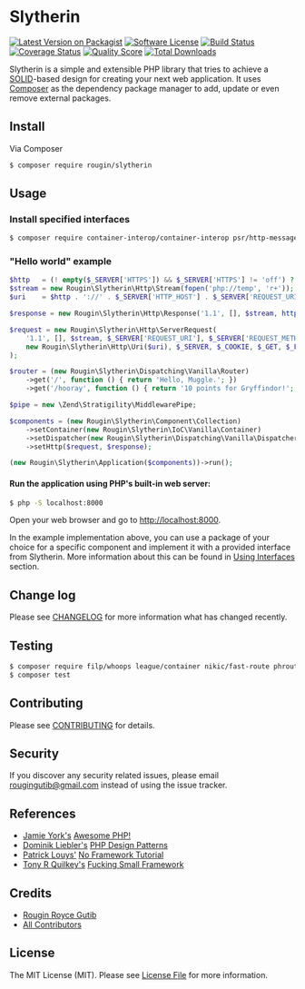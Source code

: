 # Slytherin

[![Latest Version on Packagist][ico-version]][link-packagist]
[![Software License][ico-license]](LICENSE.md)
[![Build Status][ico-travis]][link-travis]
[![Coverage Status][ico-scrutinizer]][link-scrutinizer]
[![Quality Score][ico-code-quality]][link-code-quality]
[![Total Downloads][ico-downloads]][link-downloads]

Slytherin is a simple and extensible PHP library that tries to achieve a [SOLID](https://en.wikipedia.org/wiki/SOLID_(object-oriented_design))-based design for creating your next web application. It uses [Composer](https://getcomposer.org) as the dependency package manager to add, update or even remove external packages.

## Install

Via Composer

``` bash
$ composer require rougin/slytherin
```

## Usage

### Install specified interfaces

``` bash
$ composer require container-interop/container-interop psr/http-message http-interop/http-middleware
```

### "Hello world" example

``` php
$http   = (! empty($_SERVER['HTTPS']) && $_SERVER['HTTPS'] != 'off') ? 'https' : 'http';
$stream = new Rougin\Slytherin\Http\Stream(fopen('php://temp', 'r+'));
$uri    = $http . '://' . $_SERVER['HTTP_HOST'] . $_SERVER['REQUEST_URI'];

$response = new Rougin\Slytherin\Http\Response('1.1', [], $stream, http_response_code());

$request = new Rougin\Slytherin\Http\ServerRequest(
    '1.1', [], $stream, $_SERVER['REQUEST_URI'], $_SERVER['REQUEST_METHOD'],
    new Rougin\Slytherin\Http\Uri($uri), $_SERVER, $_COOKIE, $_GET, $_FILES, $_POST
);

$router = (new Rougin\Slytherin\Dispatching\Vanilla\Router)
    ->get('/', function () { return 'Hello, Muggle.'; })
    ->get('/hooray', function () { return '10 points for Gryffindor!'; });

$pipe = new \Zend\Stratigility\MiddlewarePipe;

$components = (new Rougin\Slytherin\Component\Collection)
    ->setContainer(new Rougin\Slytherin\IoC\Vanilla\Container)
    ->setDispatcher(new Rougin\Slytherin\Dispatching\Vanilla\Dispatcher($router))
    ->setHttp($request, $response);

(new Rougin\Slytherin\Application($components))->run();
```

#### Run the application using PHP's built-in web server:

``` bash
$ php -S localhost:8000
```

Open your web browser and go to [http://localhost:8000](http://localhost:8000).

In the example implementation above, you can use a package of your choice for a specific component and implement it with a provided interface from Slytherin. More information about this can be found in [Using Interfaces](https://github.com/rougin/slytherin/wiki/Using-Interfaces) section.

## Change log

Please see [CHANGELOG](CHANGELOG.md) for more information what has changed recently.

## Testing

``` bash
$ composer require filp/whoops league/container nikic/fast-route phroute/phroute rdlowrey/auryn twig/twig zendframework/zend-stratigility --dev
$ composer test
```

## Contributing

Please see [CONTRIBUTING](CONTRIBUTING.md) for details.

## Security

If you discover any security related issues, please email rougingutib@gmail.com instead of using the issue tracker.

## References

- [Jamie York's](https://github.com/ziadoz) [Awesome PHP!](https://github.com/ziadoz/awesome-php)
- [Dominik Liebler's](https://github.com/domnikl) [PHP Design Patterns](http://designpatternsphp.readthedocs.org/en/latest/)
- [Patrick Louys'](https://github.com/PatrickLouys/no-framework-tutorial) [No Framework Tutorial](https://github.com/PatrickLouys/no-framework-tutorial)
- [Tony R Quilkey's](https://github.com/trq) [Fucking Small Framework](https://github.com/trq/fucking-small)

## Credits

- [Rougin Royce Gutib][link-author]
- [All Contributors][link-contributors]

## License

The MIT License (MIT). Please see [License File](LICENSE.md) for more information.

[ico-version]: https://img.shields.io/packagist/v/rougin/slytherin.svg?style=flat-square
[ico-license]: https://img.shields.io/badge/license-MIT-brightgreen.svg?style=flat-square
[ico-travis]: https://img.shields.io/travis/rougin/slytherin/master.svg?style=flat-square
[ico-scrutinizer]: https://img.shields.io/scrutinizer/coverage/g/rougin/slytherin.svg?style=flat-square
[ico-code-quality]: https://img.shields.io/scrutinizer/g/rougin/slytherin.svg?style=flat-square
[ico-downloads]: https://img.shields.io/packagist/dt/rougin/slytherin.svg?style=flat-square

[link-packagist]: https://packagist.org/packages/rougin/slytherin
[link-travis]: https://travis-ci.org/rougin/slytherin
[link-scrutinizer]: https://scrutinizer-ci.com/g/rougin/slytherin/code-structure
[link-code-quality]: https://scrutinizer-ci.com/g/rougin/slytherin
[link-downloads]: https://packagist.org/packages/rougin/slytherin
[link-author]: https://github.com/rougin
[link-contributors]: ../../contributors
